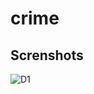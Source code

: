 # crime

Screnshots
-----------------------------
![D1](https://user-images.githubusercontent.com/72060405/100575134-d1649f00-331e-11eb-94d4-170fc2dc4bd7.png)
